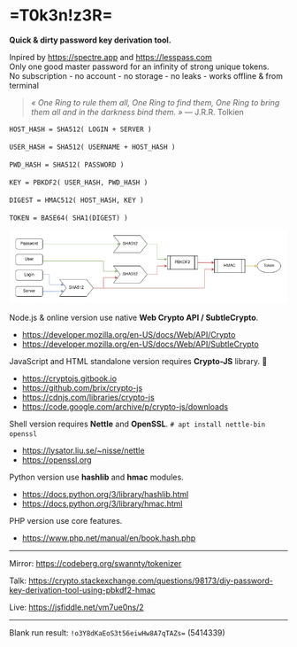 # =T0k3n!z3R=

**Quick & dirty password key derivation tool.**

Inpired by https://spectre.app and https://lesspass.com \
Only one good master password for an infinity of strong unique tokens.\
No subscription - no account - no storage - no leaks - works offline & from terminal

> _« One Ring to rule them all, One Ring to find them, One Ring to bring them all and in the darkness bind them. »_ — J.R.R. Tolkien

```
HOST_HASH = SHA512( LOGIN + SERVER )

USER_HASH = SHA512( USERNAME + HOST_HASH )

PWD_HASH = SHA512( PASSWORD )

KEY = PBKDF2( USER_HASH, PWD_HASH )

DIGEST = HMAC512( HOST_HASH, KEY )

TOKEN = BASE64( SHA1(DIGEST) )
```
![flowchart diagram](./misc/tokenizer.png)

Node.js & online version use native **Web Crypto API / SubtleCrypto**.

- https://developer.mozilla.org/en-US/docs/Web/API/Crypto
- https://developer.mozilla.org/en-US/docs/Web/API/SubtleCrypto

JavaScript and HTML standalone version requires **Crypto-JS** library. 🐢

- https://cryptojs.gitbook.io
- https://github.com/brix/crypto-js
- https://cdnjs.com/libraries/crypto-js
- https://code.google.com/archive/p/crypto-js/downloads

Shell version requires **Nettle** and **OpenSSL**. `# apt install nettle-bin openssl`

- https://lysator.liu.se/~nisse/nettle
- https://openssl.org

Python version use **hashlib** and **hmac** modules.

- https://docs.python.org/3/library/hashlib.html
- https://docs.python.org/3/library/hmac.html

PHP version use core features.

- https://www.php.net/manual/en/book.hash.php
___
Mirror: https://codeberg.org/swannty/tokenizer

Talk: https://crypto.stackexchange.com/questions/98173/diy-password-key-derivation-tool-using-pbkdf2-hmac

Live: https://jsfiddle.net/vm7ue0ns/2
___
Blank run result: `!o3Y8dKaEoS3t56eiwHw8A7qTAZs=` (5414339)
